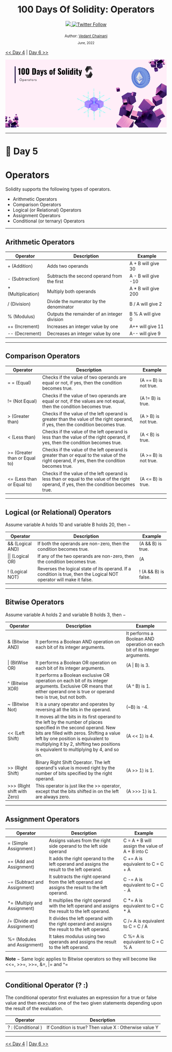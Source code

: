 <div align="center">
  <h1> 100 Days Of Solidity: Operators</h1>
  <a class="header-badge" target="_blank" href="https://dev.to/envoy_">
  <img src="https://img.shields.io/badge/dev.to-0A0A0A?style=for-the-badge&logo=devdotto&logoColor=white">
  </a>
  <a class="header-badge" target="_blank" href="https://twitter.com/Envoy_1084">
  <img alt="Twitter Follow" src="https://img.shields.io/twitter/follow/Envoy_1084?style=social">
  </a>

<sub>Author:
<a href="https://dev.to/envoy_" target="_blank">Vedant Chainani</a><br>
<small> June, 2022</small>
</sub>
</div>

[<< Day 4](../Day%20004%20-%20Variables%20and%20Scopes/readme.md) | [Day 6 >>](../Day%20006%20-%20Types/readme.md)

![Day X](./cover.png)

---

# 📔 Day 5


# Operators

Solidity supports the following types of operators.

- Arithmetic Operators
- Comparison Operators
- Logical (or Relational) Operators
- Assignment Operators
- Conditional (or ternary) Operators

---

## Arithmetic Operators

| Operator | Description | Example |
| -------- | ----------- | ------- |
|  + (Addition) |Adds two operands  | A + B will give 30 |
| - (Subtraction)  | Subtracts the second operand from the first | A - B will give -10 |
|  *  (Multiplication) | Multiply both operands | A * B will give 200 |
| / (Division) | Divide the numerator by the denominator  | B / A will give 2 |
| % (Modulus) | Outputs the remainder of an integer division | B % A will give 0 |
| ++ (Increment) | Increases an integer value by one | A++ will give 11 |
| -- (Decrement) | Decreases an integer value by one |  A-- will give 9 |

---

## Comparison Operators


| Operator | Description | Example |
| -------- | ----------- | ------- |
| = = (Equal) | Checks if the value of two operands are equal or not, if yes, then the condition becomes true. | (A == B) is not true. |
| != (Not Equal) | Checks if the value of two operands are equal or not, if the values are not equal, then the condition becomes true. | (A != B) is true. |
| > (Greater than) | Checks if the value of the left operand is greater than the value of the right operand, if yes, then the condition becomes true. |(A > B) is not true.  |
| < (Less than) | Checks if the value of the left operand is less than the value of the right operand, if yes, then the condition becomes true. | (A < B) is true. |
| >= (Greater than or Equal to) | Checks if the value of the left operand is greater than or equal to the value of the right operand, if yes, then the condition becomes true. | (A >= B) is not true. |
| <= (Less than or Equal to) | Checks if the value of the left operand is less than or equal to the value of the right operand, if yes, then the condition becomes true. | (A <= B) is true. |

---

## Logical (or Relational) Operators

Assume variable A holds 10 and variable B holds 20, then −

| Operator | Description | Example |
| -------- | ----------- | ------- |
| && (Logical AND) | If both the operands are non-zero, then the condition becomes true. | (A && B) is true. |
| \|\| (Logical OR) | If any of the two operands are non-zero, then the condition becomes true. | (A || B) is true. |
| ! (Logical NOT) | Reverses the logical state of its operand. If a condition is true, then the Logical NOT operator will make it false. |  ! (A && B) is false. |

---

## Bitwise Operators

Assume variable A holds 2 and variable B holds 3, then −

| Operator | Description | Example |
| -------- | ----------- | ------- |
| & (Bitwise AND) | It performs a Boolean AND operation on each bit of its integer arguments. | It performs a Boolean AND operation on each bit of its integer arguments. |
| \| (BitWise OR) |It performs a Boolean OR operation on each bit of its integer arguments.  |(A \| B) is 3.  |
| ^ (Bitwise XOR) | It performs a Boolean exclusive OR operation on each bit of its integer arguments. Exclusive OR means that either operand one is true or operand two is true, but not both. | (A ^ B) is 1. |
|~ (Bitwise Not)  | It is a unary operator and operates by reversing all the bits in the operand. | (~B) is -4. |
| << (Left Shift) | It moves all the bits in its first operand to the left by the number of places specified in the second operand. New bits are filled with zeros. Shifting a value left by one position is equivalent to multiplying it by 2, shifting two positions is equivalent to multiplying by 4, and so on. | (A << 1) is 4. |
| >> (Right Shift) | Binary Right Shift Operator. The left operand's value is moved right by the number of bits specified by the right operand. | (A >> 1) is 1. |
| >>> (Right shift with Zero) | This operator is just like the >> operator, except that the bits shifted in on the left are always zero. | (A >>> 1) is 1. |

---

## Assignment Operators

| Operator | Description | Example |
| -------- | ----------- | ------- |
| = (Simple Assignment ) | Assigns values from the right side operand to the left side operand | C = A + B will assign the value of A + B into C |
| += (Add and Assignment) | It adds the right operand to the left operand and assigns the result to the left operand. | C += A is equivalent to C = C + A |
| −= (Subtract and Assignment) |It subtracts the right operand from the left operand and assigns the result to the left operand.  | C -= A is equivalent to C = C - A |
| *= (Multiply and Assignment) |It multiplies the right operand with the left operand and assigns the result to the left operand.  | C *= A is equivalent to C = C * A |
| /= (Divide and Assignment) | It divides the left operand with the right operand and assigns the result to the left operand. | C /= A is equivalent to C = C / A |
| %= (Modules and Assignment) | It takes modulus using two operands and assigns the result to the left operand. | C %= A is equivalent to C = C % A |


**Note** − Same logic applies to Bitwise operators so they will become like <<=, >>=, >>=, &=, |= and ^=

---

## Conditional Operator (? :)

The conditional operator first evaluates an expression for a true or false value and then executes one of the two given statements depending upon the result of the evaluation.

| Operator | Description |
| -------- | ----------- | 
| ? : (Conditional ) | If Condition is true? Then value X : Otherwise value Y |

---

[<< Day 4](../Day%20004%20-%20Variables%20and%20Scopes/readme.md) | [Day 6 >>](../Day%20006%20-%20Types/readme.md)
